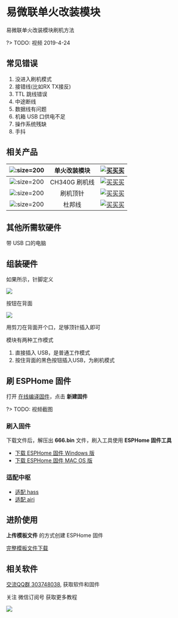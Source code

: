 # 易微联单火改装模块


易微联单火改装模块刷机方法


?> TODO: 视频 2019-4-24

## 常见错误

1. 没进入刷机模式
2. 接错线(比如RX TX接反)
3. TTL 跳线错误
4. 中途断线
5. 数据线有问题
6. 机箱 USB 口供电不足
7. 操作系统残缺
8. 手抖




## 相关产品

| ![](http://pic.airijia.com/doc/20190423112935.png ':size=200')| 单火改装模块 |  [![买买买](http://cdn.airijia.com/b6eca8da724952cc0251.gif ':size=150')](https://item.taobao.com/item.htm?id=551950726641) |
|:-:|:-:|:-:|
| ![](http://pic.airijia.com/doc/20181122161759.png ':size=200')| CH340G 刷机线 |  [![买买买](http://cdn.airijia.com/b6eca8da724952cc0251.gif ':size=150')](https://item.taobao.com/item.htm?id=45528507062) |
| ![](http://pic.airijia.com/doc/20190423111153.png ':size=200')| 刷机顶针 |  [![买买买](http://cdn.airijia.com/b6eca8da724952cc0251.gif ':size=150')](https://item.taobao.com/item.htm?id=592072988764) |
| ![](http://pic.airijia.com/doc/20181122162418.png ':size=200')| 杜邦线 |  [![买买买](http://cdn.airijia.com/b6eca8da724952cc0251.gif ':size=150')](https://item.taobao.com/item.htm?id=45608073136) |

## 其他所需软硬件

带 USB 口的电脑



## 组装硬件

如果所示，针脚定义

![](http://pic.airijia.com/doc/DSC_5553-2.jpg)


按钮在背面

![](http://pic.airijia.com/doc/单火接线.jpg)





用剪刀在背面开个口，足够顶针插入即可













模块有两种工作模式

1. 直接插入 USB，是普通工作模式
2. 按住背面的黑色按钮插入USB，为刷机模式


## 刷 ESPHome 固件

打开 [在线编译固件](http://airijia.com/ctl/firmware/list)，点击 **新建固件**


?> TODO: 视频截图


### 刷入固件



下载文件后，解压出 **666.bin** 文件，刷入工具使用 **ESPHome 固件工具**


- [下载 ESPHome 固件 Windows 版](http://pic.airijia.com/download/win.zip)
- [下载 ESPHome 固件 MAC OS 版](http://pic.airijia.com/download/mac.zip)





### 适配中枢

- [适配 hass](esphome/guides/integration#hass)
- [适配 airi](esphome/guides/integration#airi)




## 进阶使用

**上传模板文件** 的方式创建 ESPHome 固件



[完整模板文件下载](https://gitee.com/airijia/esphome-config/blob/master/Sonoff/SA-018/single.yaml)






## 相关软件

[交流QQ群 303748038](//shang.qq.com/wpa/qunwpa?idkey=3bbdaf94d24cfee521803a3cf91cca04938b00848b72efdc9a3ec01cac802100), 获取软件和固件


关注 微信订阅号 获取更多教程

![](https://ws1.sinaimg.cn/large/007fN5Xegy1fv99qfit90j30by0byjsh.jpg)